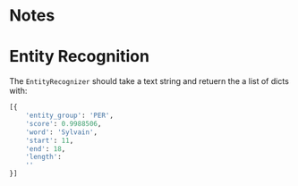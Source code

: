 # Notes

# Entity Recognition

The `EntityRecognizer` should take a text string and retuern the a list of dicts with:
```python
[{
    'entity_group': 'PER', 
    'score': 0.9988506, 
    'word': 'Sylvain', 
    'start': 11, 
    'end': 18,
    'length':
    ''
}]
```